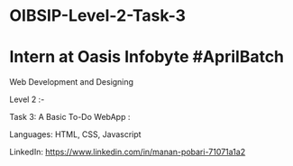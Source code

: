 # OIBSIP-Level-2-Task-3

# Intern at Oasis Infobyte #AprilBatch

Web Development and Designing

Level 2 :- 

Task 3: A Basic To-Do WebApp : 

Languages: HTML, CSS, Javascript

LinkedIn: https://www.linkedin.com/in/manan-pobari-71071a1a2
